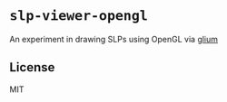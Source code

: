 # `slp-viewer-opengl`

 An experiment in drawing SLPs using OpenGL via [glium](https://github.com/tomaka/glium)

## License

MIT